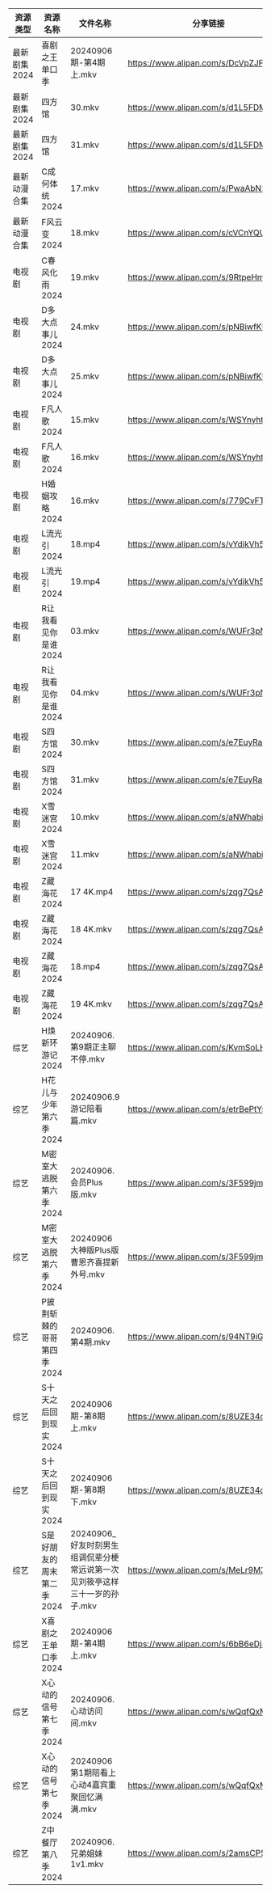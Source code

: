 | 资源类型     | 资源名称            | 文件名称                                         | 分享链接                                 | 更新时间                |
| -------- | --------------- | -------------------------------------------- | ------------------------------------ | ------------------- |
| 最新剧集2024 | 喜剧之王单口季         | 20240906期-第4期上.mkv                           | https://www.alipan.com/s/DcVpZJF3ZCo | 2024-09-06 14:10:43 |
| 最新剧集2024 | 四方馆             | 30.mkv                                       | https://www.alipan.com/s/d1L5FDMoJZi | 2024-09-06 19:10:26 |
| 最新剧集2024 | 四方馆             | 31.mkv                                       | https://www.alipan.com/s/d1L5FDMoJZi | 2024-09-06 19:10:26 |
| 最新动漫合集   | C成何体统2024       | 17.mkv                                       | https://www.alipan.com/s/PwaAbN16cec | 2024-09-06 12:09:58 |
| 最新动漫合集   | F风云变2024        | 18.mkv                                       | https://www.alipan.com/s/cVCnYQUhJmX | 2024-09-06 12:10:00 |
| 电视剧      | C春风化雨2024       | 19.mkv                                       | https://www.alipan.com/s/9RtpeHmcLWc | 2024-09-06 20:05:20 |
| 电视剧      | D多大点事儿2024      | 24.mkv                                       | https://www.alipan.com/s/pNBiwfKUf9a | 2024-09-06 19:05:35 |
| 电视剧      | D多大点事儿2024      | 25.mkv                                       | https://www.alipan.com/s/pNBiwfKUf9a | 2024-09-06 19:05:35 |
| 电视剧      | F凡人歌2024        | 15.mkv                                       | https://www.alipan.com/s/WSYnyhtpFQc | 2024-09-06 20:05:33 |
| 电视剧      | F凡人歌2024        | 16.mkv                                       | https://www.alipan.com/s/WSYnyhtpFQc | 2024-09-06 20:05:33 |
| 电视剧      | H婚姻攻略2024       | 16.mkv                                       | https://www.alipan.com/s/779CvFTjhiF | 2024-09-06 19:06:00 |
| 电视剧      | L流光引2024        | 18.mp4                                       | https://www.alipan.com/s/vYdikVh5BuN | 2024-09-06 19:06:28 |
| 电视剧      | L流光引2024        | 19.mp4                                       | https://www.alipan.com/s/vYdikVh5BuN | 2024-09-06 19:06:28 |
| 电视剧      | R让我看见你是谁2024    | 03.mkv                                       | https://www.alipan.com/s/WUFr3pNB3Wd | 2024-09-06 19:06:45 |
| 电视剧      | R让我看见你是谁2024    | 04.mkv                                       | https://www.alipan.com/s/WUFr3pNB3Wd | 2024-09-06 19:06:44 |
| 电视剧      | S四方馆2024        | 30.mkv                                       | https://www.alipan.com/s/e7EuyRadZps | 2024-09-06 19:06:54 |
| 电视剧      | S四方馆2024        | 31.mkv                                       | https://www.alipan.com/s/e7EuyRadZps | 2024-09-06 19:06:53 |
| 电视剧      | X雪迷宫2024        | 10.mkv                                       | https://www.alipan.com/s/aNWhabiRP3d | 2024-09-06 19:07:22 |
| 电视剧      | X雪迷宫2024        | 11.mkv                                       | https://www.alipan.com/s/aNWhabiRP3d | 2024-09-06 19:07:22 |
| 电视剧      | Z藏海花2024        | 17 4K.mp4                                    | https://www.alipan.com/s/zqg7QsAadFY | 2024-09-06 19:07:40 |
| 电视剧      | Z藏海花2024        | 18 4K.mkv                                    | https://www.alipan.com/s/zqg7QsAadFY | 2024-09-06 20:07:17 |
| 电视剧      | Z藏海花2024        | 18.mp4                                       | https://www.alipan.com/s/zqg7QsAadFY | 2024-09-06 19:07:39 |
| 电视剧      | Z藏海花2024        | 19 4K.mkv                                    | https://www.alipan.com/s/zqg7QsAadFY | 2024-09-06 20:07:16 |
| 综艺       | H焕新环游记2024      | 20240906.第9期正主聊不停.mkv                        | https://www.alipan.com/s/KvmSoLHMiZr | 2024-09-06 14:07:59 |
| 综艺       | H花儿与少年第六季2024   | 20240906.9游记陪看篇.mkv                          | https://www.alipan.com/s/etrBePtYsJ7 | 2024-09-06 14:08:03 |
| 综艺       | M密室大逃脱第六季2024   | 20240906.会员Plus版.mkv                         | https://www.alipan.com/s/3F599jmMJTn | 2024-09-06 14:08:18 |
| 综艺       | M密室大逃脱第六季2024   | 20240906大神版Plus版曹恩齐喜提新外号.mkv                 | https://www.alipan.com/s/3F599jmMJTn | 2024-09-06 19:08:20 |
| 综艺       | P披荆斩棘的哥哥第四季2024 | 20240906.第4期.mkv                             | https://www.alipan.com/s/94NT9iGe94e | 2024-09-06 14:08:41 |
| 综艺       | S十天之后回到现实2024   | 20240906期-第8期上.mkv                           | https://www.alipan.com/s/8UZE34cCGTv | 2024-09-06 14:08:54 |
| 综艺       | S十天之后回到现实2024   | 20240906期-第8期下.mkv                           | https://www.alipan.com/s/8UZE34cCGTv | 2024-09-06 14:08:54 |
| 综艺       | S是好朋友的周末第二季2024 | 20240906_好友时刻男生组调侃辈分梗常远说第一次见刘筱亭这样三十一岁的孙子.mkv | https://www.alipan.com/s/MeLr9M3vuvt | 2024-09-06 14:09:00 |
| 综艺       | X喜剧之王单口季2024    | 20240906期-第4期上.mkv                           | https://www.alipan.com/s/6bB6eDj37Y6 | 2024-09-06 14:09:29 |
| 综艺       | X心动的信号第七季2024   | 20240906.心动访问间.mkv                           | https://www.alipan.com/s/wQqfQxMS8Sx | 2024-09-06 14:09:35 |
| 综艺       | X心动的信号第七季2024   | 20240906第1期陪看上心动4嘉宾重聚回忆满满.mkv                | https://www.alipan.com/s/wQqfQxMS8Sx | 2024-09-06 14:09:35 |
| 综艺       | Z中餐厅第八季2024     | 20240906.兄弟姐妹1v1.mkv                         | https://www.alipan.com/s/2amsCP57Grh | 2024-09-06 14:07:28 |
